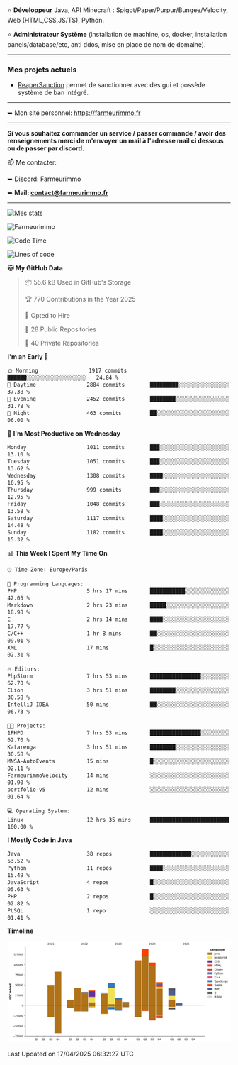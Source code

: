 ⭐ **Développeur** Java, API Minecraft : Spigot/Paper/Purpur/Bungee/Velocity, Web (HTML,CSS,JS/TS), Python.

⭐ **Administrateur Système** (installation de machine, os, docker, installation panels/database/etc, anti ddos, mise en place de nom de domaine).

---

### Mes projets actuels
- [ReaperSanction](https://www.spigotmc.org/resources/reapersanction.89580/) permet de sanctionner avec des gui et possède système de ban intégré.

---

➥ Mon site personnel: https://farmeurimmo.fr

---

**Si vous souhaitez commander un service / passer commande / avoir des renseignements merci de m'envoyer un mail à l'adresse mail ci dessous ou de passer par discord.**

📫 Me contacter:
 
   ➥ Discord: Farmeurimmo
   
   ➥ **Mail: contact@farmeurimmo.fr**

---

![Mes stats](https://github-readme-stats.farmeurimmo.fr/api?username=Farmeurimmo&count_private=true&show_icons=true&theme=radical)

<img src="https://komarev.com/ghpvc/?username=Farmeurimmo" alt="Farmeurimmo" />

<!--START_SECTION:waka-->
![Code Time](http://img.shields.io/badge/Code%20Time-1%2C976%20hrs%201%20min-blue)

![Lines of code](https://img.shields.io/badge/From%20Hello%20World%20I%27ve%20Written-827.9%20thousand%20lines%20of%20code-blue)

**🐱 My GitHub Data** 

> 📦 55.6 kB Used in GitHub's Storage 
 > 
> 🏆 770 Contributions in the Year 2025
 > 
> 💼 Opted to Hire
 > 
> 📜 28 Public Repositories 
 > 
> 🔑 40 Private Repositories 
 > 
**I'm an Early 🐤** 

```text
🌞 Morning                1917 commits        ██████░░░░░░░░░░░░░░░░░░░   24.84 % 
🌆 Daytime                2884 commits        █████████░░░░░░░░░░░░░░░░   37.38 % 
🌃 Evening                2452 commits        ████████░░░░░░░░░░░░░░░░░   31.78 % 
🌙 Night                  463 commits         ██░░░░░░░░░░░░░░░░░░░░░░░   06.00 % 
```
📅 **I'm Most Productive on Wednesday** 

```text
Monday                   1011 commits        ███░░░░░░░░░░░░░░░░░░░░░░   13.10 % 
Tuesday                  1051 commits        ███░░░░░░░░░░░░░░░░░░░░░░   13.62 % 
Wednesday                1308 commits        ████░░░░░░░░░░░░░░░░░░░░░   16.95 % 
Thursday                 999 commits         ███░░░░░░░░░░░░░░░░░░░░░░   12.95 % 
Friday                   1048 commits        ███░░░░░░░░░░░░░░░░░░░░░░   13.58 % 
Saturday                 1117 commits        ████░░░░░░░░░░░░░░░░░░░░░   14.48 % 
Sunday                   1182 commits        ████░░░░░░░░░░░░░░░░░░░░░   15.32 % 
```


📊 **This Week I Spent My Time On** 

```text
🕑︎ Time Zone: Europe/Paris

💬 Programming Languages: 
PHP                      5 hrs 17 mins       ███████████░░░░░░░░░░░░░░   42.05 % 
Markdown                 2 hrs 23 mins       █████░░░░░░░░░░░░░░░░░░░░   18.98 % 
C                        2 hrs 14 mins       ████░░░░░░░░░░░░░░░░░░░░░   17.77 % 
C/C++                    1 hr 8 mins         ██░░░░░░░░░░░░░░░░░░░░░░░   09.01 % 
XML                      17 mins             █░░░░░░░░░░░░░░░░░░░░░░░░   02.31 % 

🔥 Editors: 
PhpStorm                 7 hrs 53 mins       ████████████████░░░░░░░░░   62.70 % 
CLion                    3 hrs 51 mins       ████████░░░░░░░░░░░░░░░░░   30.58 % 
IntelliJ IDEA            50 mins             ██░░░░░░░░░░░░░░░░░░░░░░░   06.73 % 

🐱‍💻 Projects: 
1PHPD                    7 hrs 53 mins       ████████████████░░░░░░░░░   62.70 % 
Katarenga                3 hrs 51 mins       ████████░░░░░░░░░░░░░░░░░   30.58 % 
MNSA-AutoEvents          15 mins             █░░░░░░░░░░░░░░░░░░░░░░░░   02.11 % 
FarmeurimmoVelocity      14 mins             ░░░░░░░░░░░░░░░░░░░░░░░░░   01.90 % 
portfolio-v5             12 mins             ░░░░░░░░░░░░░░░░░░░░░░░░░   01.64 % 

💻 Operating System: 
Linux                    12 hrs 35 mins      █████████████████████████   100.00 % 
```

**I Mostly Code in Java** 

```text
Java                     38 repos            █████████████░░░░░░░░░░░░   53.52 % 
Python                   11 repos            ████░░░░░░░░░░░░░░░░░░░░░   15.49 % 
JavaScript               4 repos             █░░░░░░░░░░░░░░░░░░░░░░░░   05.63 % 
PHP                      2 repos             █░░░░░░░░░░░░░░░░░░░░░░░░   02.82 % 
PLSQL                    1 repo              ░░░░░░░░░░░░░░░░░░░░░░░░░   01.41 % 
```



**Timeline**

![Lines of Code chart](https://raw.githubusercontent.com/Farmeurimmo/Farmeurimmo/main/assets/bar_graph.png)


 Last Updated on 17/04/2025 06:32:27 UTC
<!--END_SECTION:waka-->
